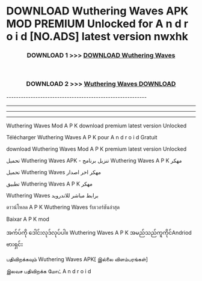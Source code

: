 # DOWNLOAD Wuthering Waves  APK MOD PREMIUM Unlocked for A n d r o i d [NO.ADS] latest version nwxhk 



<div align="center">

<h3>DOWNLOAD 1 >>> <a href="https://getmod2.web.app/?judul=Wuthering Waves ">DOWNLOAD Wuthering Waves </a></h3><br>

<h3>DOWNLOAD 2 >>> <a href="https://getmod2.web.app/?judul=Wuthering Waves ">Wuthering Waves  DOWNLOAD </a></h3>

</div>
----------------------------------------------------------

----------------------------------------------------------

----------------------------------------------------------

----------------------------------------------------------

Wuthering Waves  Mod A P K download premium latest version Unlocked

Télécharger Wuthering Waves  A P K pour A n d r o i d Gratuit

download Wuthering Waves  Mod A P K premium latest version Unlocked

تحميل Wuthering Waves  APK - تنزيل برنامج Wuthering Waves  A P K مهكر

تحميل Wuthering Waves  مهكر اخر اصدار

تطبيق Wuthering Waves  A P K مهكر

Wuthering Waves  برابط مباشر للاندرويد

ดาวน์โหลด A P K Wuthering Waves  รับเวอร์ชันล่าสุด

Baixar A P K mod

အက်ပ်ကို ဒေါင်းလုဒ်လုပ်ပါ။ Wuthering Waves  A P K အမည်သည်ကူကိုင်Andriod ဗားရှင်း

பதிவிறக்கவும் Wuthering Waves  APK[ இல்லை விளம்பரங்கள்] 
 
இலவச பதிவிறக்க மோட் A n d r o i d



